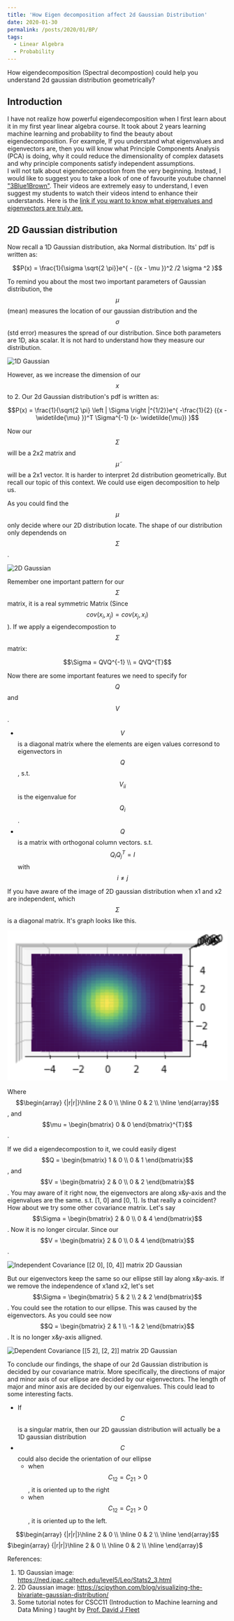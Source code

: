 ```yaml
---
title: 'How Eigen decomposition affect 2d Gaussian Distribution'
date: 2020-01-30
permalink: /posts/2020/01/BP/
tags:
  - Linear Algebra
  - Probability
---
```


How eigendecomposition (Spectral decompostion) could help you understand 2d gaussian distribution geometrically?

Introduction
------
I have not realize how powerful eigendecomposition when I first learn about it in my first year linear algebra course. It took about 2 years learning machine learning and probability to find the beauty about eigendecomposition. For example, If you understand what eigenvalues and eigenvectors are, then you will know what Principle Components Analysis (PCA) is doing, why it could reduce the dimensionality of complex datasets and why principle components satisfy independent assumptions.  
I will not talk about eigendecompostion from the very beginning. Instead, I would like to suggest you to take a look of one of favourite youtube channel ["3Blue1Brown"](https://www.youtube.com/channel/UCYO_jab_esuFRV4b17AJtAw). Their videos are extremely easy to understand, I even suggest my students to watch their videos intend to enhance their understands. Here is the [link if you want to know what eigenvalues and eigenvectors are truly are.](https://www.youtube.com/watch?v=PFDu9oVAE-g&t=551s)

2D Gaussian distribution
------
Now recall a 1D Gaussian distribution, aka Normal distribution. Its' pdf is written as:  
  
$$P(x) = \frac{1}{\sigma \sqrt{2 \pi}}e^{ - ({x - \mu })^2 /2 \sigma ^2 }$$
  
To remind you about the most two important parameters of Gaussian distribution, the $$\mu$$(mean) measures the location of our gaussian distribution and the $$\sigma$$(std error) measures the spread of our distribution. Since both parameters are 1D, aka scalar. It is not hard to understand how they measure our distribution.

![1D Gaussian](https://ned.ipac.caltech.edu/level5/Leo/Figures/figure3.jpeg)

However, as we increase the dimension of our $$x$$ to 2. Our 2d Gaussian distribution's pdf is written as:

$$P(x) = \frac{1}{\sqrt{2 \pi} \left | \Sigma \right |^{1/2}}e^{ -\frac{1}{2} ({x - \widetilde{\mu} })^T \Sigma^{-1}  (x- \widetilde{\mu}) }$$

Now our $$\Sigma$$ will be a 2x2 matrix and $$\widetilde{\mu}$$ will be a 2x1 vector. It is harder to interpret 2d distribution geometrically. But recall our topic of this context. We could use eigen decomposition to help us.

As you could find the $$\mu$$ only decide where our 2D distribution locate. The shape of our distribution only dependends on $$\Sigma$$. 

![2D Gaussian](https://scipython.com/static/media/uploads/blog/multivariate_gaussian/bivariate_gaussian.png)

Remember one important pattern for our $$\Sigma$$ matrix, it is a real symmetric Matrix (Since $$cov(x_i, x_j) = cov(x_j, x_i)$$). If we apply a eigendecompostion to $$\Sigma$$ matrix:

$$\Sigma = QVQ^{-1} \\ = QVQ^{T}$$

Now there are some important features we need to specify for $$Q$$ and $$V$$.

* $$V$$ is a diagonal matrix where the elements are eigen values corresond to eigenvectors in $$Q$$, s.t. $$V_{ii}$$ is the eigenvalue for $$Q_i$$.
* $$Q$$ is a matrix with orthogonal column vectors. s.t. $$Q_i Q_j^{T} = I$$ with $$i \neq j$$

If you have aware of the image of 2D gaussian distribution when x1 and x2 are independent, which $$\Sigma$$ is a diagonal matrix. It's graph looks like this.

![Independent Covariance matrix 2D Gaussian](https://github.com/superp0tat0/superp0tat0.github.io/raw/master/posts/post1/2DG-1.png)

Where $$\begin{array} {|r|r|}\hline 2 & 0 \\ \hline 0 & 2 \\ \hline  \end{array}$$, and 
$$\mu = \begin{bmatrix} 0 & 0 \end{bmatrix}^{T}$$.

If we did a eigendecompostion to it, we could easily digest 
$$Q = \begin{bmatrix} 1 & 0 \\ 0 & 1 \end{bmatrix}$$, and 
$$V = \begin{bmatrix} 2 & 0 \\ 0 & 2 \end{bmatrix}$$. You may aware of it right now, the eigenvectors are along x&y-axis and the eigenvalues are the same. s.t. [1, 0] and [0, 1]. Is that really a coincident? How about we try some other covariance matrix. Let's say $$\Sigma = \begin{bmatrix} 2 & 0 \\ 0 & 4 \end{bmatrix}$$.
Now it is no longer circular. Since our $$V = \begin{bmatrix} 2 & 0 \\ 0 & 4 \end{bmatrix}$$. 

![Independent Covariance [[2 0], [0, 4]] matrix 2D Gaussian](https://github.com/superp0tat0/superp0tat0.github.io/raw/master/posts/post1/2DG-2.png)

But our eigenvectors keep the same so our ellipse still lay along x&y-axis. If we remove the independence of x1and x2, let's set $$\Sigma = \begin{bmatrix} 5 & 2 \\ 2 & 2 \end{bmatrix}$$. You could see the rotation to our ellipse. This was caused by the eigenvectors. As you could see now $$Q = \begin{bmatrix} 2 & 1 \\ -1 & 2 \end{bmatrix}$$. It is no longer x&y-axis alligned.

![Dependent Covariance [[5 2], [2, 2]] matrix 2D Gaussian](https://github.com/superp0tat0/superp0tat0.github.io/raw/master/posts/post1/2DG-3.png)

To conclude our findings, the shape of our 2d Gaussian distribution is decided by our covariance matrix. More specifically, the directions of major and minor axis of our ellipse are decided by our eigenvectors. The length of major and minor axis are decided by our eigenvalues. This could lead to some interesting facts.
* If $$C$$ is a singular matrix, then our 2D gaussian distribution will actually be a 1D gaussian distribution
* $$C$$ could also decide the orientation of our ellipse
  * when $$C_{12} = C_{21} > 0$$, it is oriented up to the right
  * when $$C_{12} = C_{21} > 0$$, it is oriented up to the left.

$$\begin{array} {|r|r|}\hline 2 & 0 \\ \hline 0 & 2 \\ \hline  \end{array}$$
$\begin{array} {|r|r|}\hline 2 & 0 \\ \hline 0 & 2 \\ \hline  \end{array}$

References:<br />
1. 1D Gaussian image: https://ned.ipac.caltech.edu/level5/Leo/Stats2_3.html<br />
1. 2D Gaussian image: https://scipython.com/blog/visualizing-the-bivariate-gaussian-distribution/<br />
1. Some tutorial notes for CSCC11 (Introduction to Machine learning and Data Mining ) taught by [Prof. David J Fleet](http://www.cs.toronto.edu/~fleet/)
